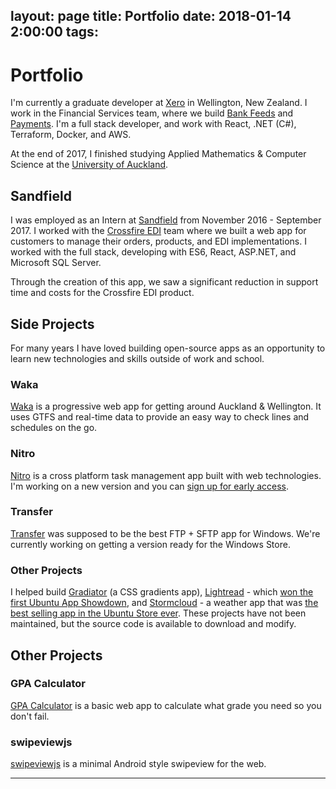 layout: page
title: Portfolio
date: 2018-01-14 2:00:00
tags:
---

# Portfolio
I'm currently a graduate developer at [Xero](https://www.xero.com) in Wellington, New Zealand. I work in the Financial Services team, where we build [Bank Feeds](www.scoop.co.nz/stories/BU1809/S00133/xero-launches-open-banking-api-for-accounting.htm
) and [Payments](https://www.nab.com.au/about-us/innovation/partnerships/xero
). I'm a full stack developer, and work with React, .NET (C#), Terraform, Docker, and AWS.

At the end of 2017, I finished studying Applied Mathematics & Computer Science at the [University of Auckland](https://www.auckland.ac.nz).

## Sandfield
I was employed as an Intern at [Sandfield](https://www.sandfield.co.nz) from November 2016 - September 2017. I worked with the [Crossfire EDI](http://crossfireedi.com/) team where we built a web app for customers to manage their orders, products, and EDI implementations. I worked with the full stack, developing with ES6, React, ASP.NET, and Microsoft SQL Server. 

Through the creation of this app, we saw a significant reduction in support time and costs for the Crossfire EDI product.

## Side Projects
For many years I have loved building open-source apps as an opportunity to learn new technologies and skills outside of work and school.

### Waka
[Waka](https://getwaka.com) is a progressive web app for getting around Auckland & Wellington. It uses GTFS and real-time data to provide an easy way to check lines and schedules on the go.

### Nitro
[Nitro](http://nitrotasks.com) is a cross platform task management app built with web technologies. I'm working on a new version and you can [sign up for early access](http://nitrotasks.com).

### Transfer
[Transfer](https://dymajo.com) was supposed to be the best FTP + SFTP app for Windows. We're currently working on getting a version ready for the Windows Store.

### Other Projects
I helped build [Gradiator](https://launchpad.net/gradiator) (a CSS gradients app), [Lightread](https://github.com/stayradiated/LightRead) - which [won the first Ubuntu App Showdown](http://www.omgubuntu.co.uk/2012/08/ubuntu-app-showdown-winners-announced), and [Stormcloud](https://github.com/consindo/stormcloud) - a weather app that was [the best selling app in the Ubuntu Store ever](http://www.omgubuntu.co.uk/tag/stormcloud). These projects have not been maintained, but the source code is available to download and modify.

## Other Projects

### GPA Calculator
[GPA Calculator](/projects/gpa/) is a basic web app to calculate what grade you need so you don't fail.

### swipeviewjs
[swipeviewjs](https://github.com/consindo/swipeviewjs) is a minimal Android style swipeview for the web.

---

<style>
.article-entry {
  max-width: 650px;
  margin: 0 auto;
  font-size: 20px;
  padding: 100px 25px 75px;
  line-height: 1.58;
}
.article-entry h1 {
  letter-spacing: -1px;
  text-align: center;
}
.article-entry h2 {
  letter-spacing: -1px;
  text-align: center;
  font-weight: normal;
  margin: 1.5em 0 0.25em;
  font-size: 1.6em;
}
.article-entry h3 {
  margin: 0.5em 0 0;
  font-size: inherit;
}
.article-entry a {
  color: #0084ff;
  text-decoration: none;
}  
.article-entry a:hover {
  text-decoration: underline;
}
@media (max-width: 600px) {
  .article-entry {
    font-size: 18px;
  }
}
@media (max-width: 450px) {
  .article-entry {
    font-size: 16px;
  }
}
</style>